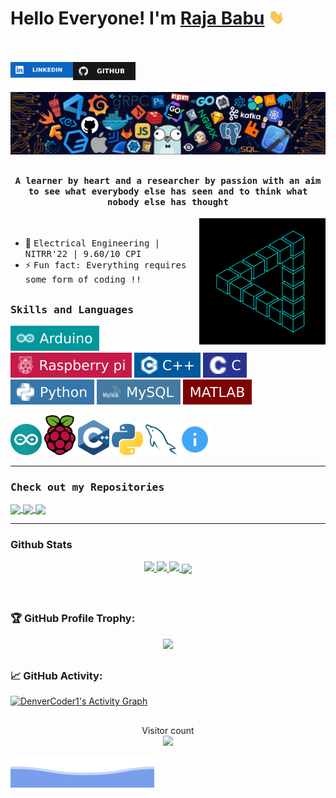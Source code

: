 # Hello Everyone! I'm [Raja Babu](https://github.com/ka-raja-babu) <img src="https://github.com/ka-raja-babu/ka-raja-babu/blob/main/Images/Hi.gif" width="25px">
<br><br>
<a href="https://www.linkedin.com/in/raja-babu-01/">
  <img align="left" alt="Raja's Linkdein" width="100px" src="https://github.com/ka-raja-babu/ka-raja-babu/blob/main/Images/linkedin.svg" />
</a>
<a href="https://github.com/ka-raja-babu">
  <img align="left" alt="Raja's Github" width="100px" src="https://github.com/ka-raja-babu/ka-raja-babu/blob/main/Images/github.svg" />
</a>

<br><br>
![](https://github.com/ka-raja-babu/ka-raja-babu/blob/main/Images/poster.png)

## <p align="center"><h4 align="center"><samp>A learner by heart and a researcher by passion with an aim to see what everybody else has seen and to think what nobody else has thought</samp></h4></p>

<div>
<img align="right" src="https://github.com/ka-raja-babu/ka-raja-babu/blob/main/Images/processing.gif" width="40%"/>
  <br>

- 👷 <samp>Electrical Engineering | NITRR'22 | 9.60/10 CPI 
- ⚡ <samp>Fun fact: Everything requires some form of coding !!
</div>

##
<h3><b><samp>Skills and Languages</samp></b></h3>

![Arduino](https://github.com/ka-raja-babu/ka-raja-babu/blob/main/Images/arduino.svg)
![Rapspberry Pi](https://github.com/ka-raja-babu/ka-raja-babu/blob/main/Images/raspberrypi.svg)
![C++](https://github.com/ka-raja-babu/ka-raja-babu/blob/main/Images/c%2B%2B.svg)
![C](https://github.com/ka-raja-babu/ka-raja-babu/blob/main/Images/c.svg)
![Python](https://github.com/ka-raja-babu/ka-raja-babu/blob/main/Images/python.svg)
![MySQL](https://github.com/ka-raja-babu/ka-raja-babu/blob/main/Images/mysql.svg)
![Matlab](https://github.com/ka-raja-babu/ka-raja-babu/blob/main/Images/matlab.svg)
  
<span>
<img src="https://github.com/ka-raja-babu/ka-raja-babu/blob/main/Images/arduino_logo.svg" alt="drawing" width="50"/>
<img src="https://github.com/ka-raja-babu/ka-raja-babu/blob/main/Images/raspberrypi_logo.svg" alt="drawing" width="50"/>
<img src="https://github.com/ka-raja-babu/ka-raja-babu/blob/main/Images/c%2B%2B_logo.svg" alt="drawing" width="50"/>
<img src="https://github.com/ka-raja-babu/ka-raja-babu/blob/main/Images/python_logo.svg" alt="drawing" width="50"/>
<img src="https://github.com/ka-raja-babu/ka-raja-babu/blob/main/Images/mysql_logo.svg" alt="drawing" width="50"/>
<img src="https://github.com/ka-raja-babu/ka-raja-babu/blob/main/Images/readme_logo.svg" alt="drawing" width="50"/>
</span>
      
<hr> 
  
<h3><b><samp>Check out my Repositories</samp></b></h3>

<span>
<a href="https://github.com/ka-raja-babu/Matrix-Theory">
  <img align="center" src="https://github-readme-stats.vercel.app/api/pin/?username=ka-raja-babu&repo=Matrix-Theory" />
</a>
  </span>
  
<span>
<a href="https://github.com/ka-raja-babu/Arduino-Based-Robot">
  <img align="center" src="https://github-readme-stats.vercel.app/api/pin/?username=ka-raja-babu&repo=Arduino-Based-Robot" />
</a>
  </span>
  
  <span>
<a href="https://github.com/ka-raja-babu/Beacon-Tracking-for-Robot-Navigation">
  <img align="center" src="https://github-readme-stats.vercel.app/api/pin/?username=ka-raja-babu&repo=Beacon-Tracking-for-Robot-Navigation" />
</a>
  </span>
<hr>
  
### Github Stats
  
<p align="center">
  <a href="https://github.com/ka-raja-babu"><span>
    <img height="48%" src="https://github-readme-stats.vercel.app/api?username=ka-raja-babu&count_private=true&show_icons=true&theme=radical&&include_all_commits=true"/>
    <img width="48%" src="https://github-readme-streak-stats.herokuapp.com/?user=ka-raja-babu&theme=radical" />
    <img height="180em" src="https://github-readme-stats-eight-theta.vercel.app/api/top-langs/?username=ka-raja-babu&hide=html,css,javascript,scss&layout=compact&langs_count=8&theme=radical"/>
    <img align="center" src="https://github-profile-summary-cards.vercel.app/api/cards/profile-details?username=ka-raja-babu&theme=dracula" />
    </span></a>
</p>
  
<br>
  
##
  
### 🏆 GitHub Profile Trophy:
<p align="center">
<a href="https://github.com/ryo-ma/github-profile-trophy">
  <img width=800 src="https://github-profile-trophy.vercel.app/?username=ka-raja-babu&column=8&theme=onedark&no-frame=true&no-bg=true"/>
</a>
</p>
  
##

### 📈 GitHub Activity:
  <a href="https://github.com/ka-raja-babu/github-readme-activity-graph"><img alt="DenverCoder1's Activity Graph" src="https://activity-graph.herokuapp.com/graph?username=ka-raja-babu&bg_color=1F222E&color=F8D866&line=F85D7F&point=FFFFFF&hide_border=true" /></a>

##
<p align="center"> 
  Visitor count<br>
  <img src="https://profile-counter.glitch.me/ka-raja-babu/count.svg" />
</p>
  
![](https://github.com/ka-raja-babu/ka-raja-babu/blob/main/Images/wave.svg)
